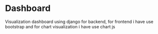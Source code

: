 # Dashboard
Visualization dashboard using django for backend, for frontend i have use bootstrap and for chart visualization i have use chart js
